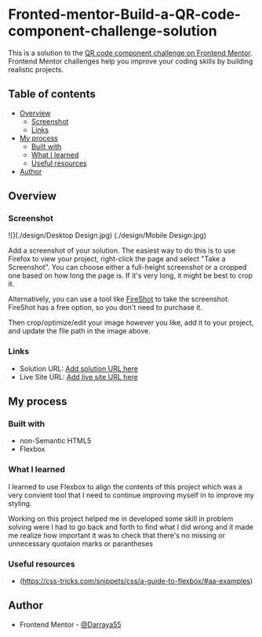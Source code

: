 # Fronted-mentor-Build-a-QR-code-component-challenge-solution
This is a solution to the [QR code component challenge on Frontend Mentor](https://www.frontendmentor.io/challenges/qr-code-component-iux_sIO_H). Frontend Mentor challenges help you improve your coding skills by building realistic projects. 

## Table of contents

- [Overview](#overview)
  - [Screenshot](#screenshot)
  - [Links](#links)
- [My process](#my-process)
  - [Built with](#built-with)
  - [What I learned](#what-i-learned)
  - [Useful resources](#useful-resources)
- [Author](#author)


## Overview

### Screenshot

![](./design/Desktop Design.jpg)
   (./design/Mobile Design.jpg)

Add a screenshot of your solution. The easiest way to do this is to use Firefox to view your project, right-click the page and select "Take a Screenshot". You can choose either a full-height screenshot or a cropped one based on how long the page is. If it's very long, it might be best to crop it.

Alternatively, you can use a tool like [FireShot](https://getfireshot.com/) to take the screenshot. FireShot has a free option, so you don't need to purchase it. 

Then crop/optimize/edit your image however you like, add it to your project, and update the file path in the image above.

### Links

- Solution URL: [Add solution URL here](https://your-solution-url.com)
- Live Site URL: [Add live site URL here]([https://your-live-site-url.com](https://github.com/Darraya55/Fronted-mentor-Build-a-QR-code-component-challenge-solution/blob/main/index.html))

## My process

### Built with

- non-Semantic HTML5
- Flexbox

### What I learned

I learned to use Flexbox to align the contents of this project which was a very convient tool that I need to continue improving myself in to improve my styling.

Working on this project helped me in developed some skill in problem solving were I had to go back and forth to find what I did wrong and it made me realize how important it was to check that there's no missing or unnecessary quotaion marks or parantheses


### Useful resources

- (https://css-tricks.com/snippets/css/a-guide-to-flexbox/#aa-examples)

## Author

- Frontend Mentor - [@Darraya55](https://www.frontendmentor.io/profile/Darraya55)
